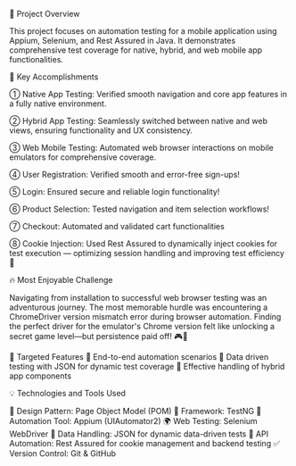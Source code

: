🚀 Project Overview

This project focuses on automation testing for a mobile application using Appium, Selenium, and Rest Assured in Java.
It demonstrates comprehensive test coverage for native, hybrid, and web mobile app functionalities.


💼 Key Accomplishments

① Native App Testing: Verified smooth navigation and core app features in a fully native environment.

② Hybrid App Testing: Seamlessly switched between native and web views, ensuring functionality and UX consistency.

③ Web Mobile Testing: Automated web browser interactions on mobile emulators for comprehensive coverage.

④ User Registration: Verified smooth and error-free sign-ups!

⑤ Login: Ensured secure and reliable login functionality!

⑥ Product Selection: Tested navigation and item selection workflows!

⑦ Checkout: Automated and validated cart functionalities

⑧ Cookie Injection: Used Rest Assured to dynamically inject cookies for test execution — optimizing session handling and improving test efficiency 🍪

🔥 Most Enjoyable Challenge


Navigating from installation to successful web browser testing was an adventurous journey. 
The most memorable hurdle was encountering a ChromeDriver version mismatch error during browser automation. 
Finding the perfect driver for the emulator's Chrome version felt like unlocking a secret game level—but persistence paid off! 🎮🔧

🎯 Targeted Features
🔹 End-to-end automation scenarios
🔹 Data driven testing with JSON for dynamic test coverage
🔹 Effective handling of hybrid app components

💡 Technologies and Tools Used

🔗 Design Pattern: Page Object Model (POM)
🧪 Framework: TestNG
📲 Automation Tool: Appium (UIAutomator2)
🌍 Web Testing: Selenium WebDriver
📁 Data Handling: JSON for dynamic data-driven tests
🔧 API Automation: Rest Assured for cookie management and backend testing
✅ Version Control: Git & GitHub
